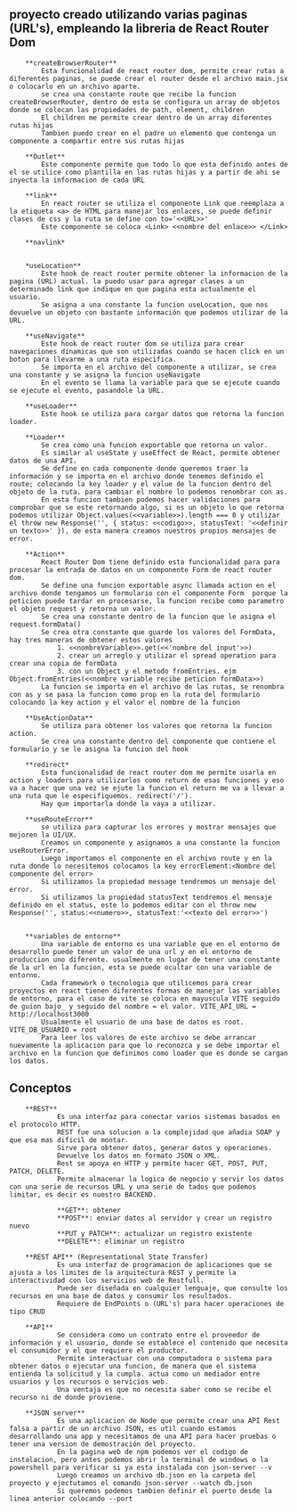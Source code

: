 ## proyecto creado utilizando varias paginas (URL's), empleando la libreria de React Router Dom

        **createBrowserRouter**
            Esta funcionalidad de react router dom, permite crear rutas a diferentes paginas, se puede crear el router desde el archivo main.jsx o colocarlo en un archivo aparte.
            se crea una constante route que recibe la funcion createBrowserRouter, dentro de esta se configura un array de objetos donde se colocan las propiedades de path, element, children
            El children me permite crear dentro de un array diferentes rutas hijas
            Tambien puedo crear en el padre un elemento que contenga un componente a compartir entre sus rutas hijas
        
        **Outlet**
            Este componente permite que todo lo que esta definido antes de el se utilice como plantilla en las rutas hijas y a partir de ahi se inyecta la informacion de cada URL
        
        **link**
            En react router se utiliza el componente Link que reemplaza a la etiqueta <a> de HTML para manejar los enlaces, se puede definir clases de css y la ruta se define con to='<<URL>>'
            Este componente se coloca <Link> <<nombre del enlace>> </Link>

        **navlink*


        *useLocation**
            Este hook de react router permite obtener la informacion de la pagina (URL) actual. la puedo usar para agregar clases a un determinado link que indique en que pagina esta actualmente el usuario.
            Se asigna a una constante la funcion useLocation, que nos devuelve un objeto con bastante información que podemos utilizar de la URL.

        **useNavigate**
            Este hook de react router dom se utiliza para crear navegaciones dinamicas que son utilizadas cuando se hacen click en un boton para llevarme a una ruta especifica.
            Se importa en el archivo del componente a utilizar, se crea una constante y se asigna la funcion useNavigate
            En el evento se llama la variable para que se ejecute cuando se ejecute el evento, pasandole la URL.

        **useLoader**
            Este hook se utiliza para cargar datos que retorna la funcion loader. 
            
        **Loader** 
            Se crea como una funcion exportable que retorna un valor. 
            Es similar al useState y useEffect de React, permite obtener datos de una API. 
            Se define en cada componente donde queremos traer la información y se importa en el archivo donde tenemos definido el route; colocando la key loader y el value de la funcion dentro del objeto de la ruta. para cambiar el nombre lo podemos renombrar con as.
            En esta funcion tambien podemos hacer validaciones para comprobar que se este retornando algo, si es un objeto lo que retorna podemos utilizar Object.values(<<variable>>).length === 0 y utilizar el throw new Response('', { status: <<codigo>>, statusText: '<<definir un texto>>' }), de esta manera creamos nuestros propios mensajes de error.

        **Action**
            React Router Dom tiene definido esta funcionalidad para para procesar la entrada de datos en un componente Form de react router dom.
            Se define una funcion exportable async llamada action en el archivo donde tengamos un formulario con el componente Form  porque la peticion puede tardar en procesarse, la funcion recibe como parametro el objeto request y retorna un valor.
            Se crea una constante dentro de la funcion que le asigna el request.formData()
            Se crea otra constante que guarde los valores del FormData, hay tres maneras de obtener estos valores
                1. <<nombreVariable>>.get(<<'nombre del input'>>)
                2. crear un arreglo y utilizar el spread operation para crear una copia de formData
                3. con un Object y el metodo fromEntries. ejm Object.fromEntries(<<nombre variable recibe peticion formData>>)
            La funcion se importa en el archivo de las rutas, se renombra con as y se pasa la funcion como prop en la ruta del formulario colocando la key action y el valor el nombre de la funcion
    
        **UseActionData**
            Se utiliza para obtener los valores que retorna la funcion action.
            Se crea una constante dentro del componente que contiene el formulario y se le asigna la funcion del hook
        
        **redirect*
            Esta funcionalidad de react router dom me permite usarla en action y loaders para utilizarlos como return de esas funciones y eso va a hacer que una vez se ejute la funcion el return me va a llevar a una ruta que le especifiquemos. redirect('/').
            Hay que importarla donde la vaya a utilizar.

        **useRouteError**
            se utiliza para capturar los errores y mostrar mensajes que mejoren la UI/UX.
            Creamos un componente y asignamos a una constante la funcion useRouterError.
            Luego importamos el componente en el archivo route y en la ruta donde lo necesitemos colocamos la key errorElement:<Nombre del componente del error>
            Si utilizamos la propiedad message tendremos un mensaje del error.
            Si utilizamos la propiedad statusText tendremos el mensaje definido en el status, este lo podemos editar con el throw new Response('', status:<<numero>>, statusText:'<<texto del error>>')


        **variables de entorno**
            Una variable de entorno es una variable que en el entorno de desarrollo puede tener un valor de una url y en el entorno de produccion uno diferente. usualmente en lugar de tener una constante de la url en la funcion, esta se puede ocultar con una variable de entorno.
            Cada framework o tecnologia que utilicemos para crear proyectos en react tienen diferentes formas de manejar las variables de entorno, para el caso de vite se coloca en mayuscula VITE seguido de guion bajo_ y seguido del nombre = el valor. VITE_API_URL = http://localhost3000
            Usualmente el usuario de una base de datos es root.  VITE_DB_USUARIO = root
            Para leer los valores de este archivo se debe arrancar nuevamente la aplicacion para que lo reconozca y se debe importar el archivo en la funcion que definimos como loader que es donde se cargan los datos.


## Conceptos

        **REST**
                Es una interfaz para conectar varios sistemas basados en el protocolo HTTP.
                REST fue una solucion a la complejidad que añadia SOAP y que esa mas dificil de montar.
                Sirve para obtener datos, generar datos y operaciones.
                Devuelve los datos en formato JSON o XML.
                Rest se apoya en HTTP y permite hacer GET, POST, PUT, PATCH, DELETE.
                Permite almacenar la logica de negocio y servir los datos con una serie de recursos URL y una serie de tados que podemos limitar, es decir es nuestro BACKEND.

                **GET**: obtener
                **POST**: enviar datos al servidor y crear un registro nuevo
                **PUT y PATCH**: actualizar un registro existente
                **DELETE**: eliminar un registro
        
        **REST API** (Representational State Transfer)
                Es una interfaz de programacion de aplicaciones que se ajusta a los limites de la arquitectura REST y permite la interactividad con los servicios web de Restfull.
                Puede ser diseñada en cualquier lenguaje, que consulte los recursos en una base de datos y consumir los resultados.
                Requiere de EndPoints o (URL's) para hacer operaciones de tipo CRUD
        
        **API** 
                Se considera como un contrato entre el proveedor de información y el usuario, donde se establece el contenido que necesita el consumidor y el que requiere el productor.
                Permite interactuar con una computadora o sistema para obtener datos o ejecutar una funcion, de manera que el sistema entienda la solicitud y la cumpla. actua como un mediador entre usuarios y los recursos o servicios web.
                Una ventaja es que no necesita saber como se recibe el recurso ni de donde proviene.
        
        **JSON server**
                Es una aplicacion de Node que permite crear una API Rest falsa a partir de un archivo JSON, es util cuando estamos desarrollando una app y necesitamos de una API para hacer pruebas o tener una version de demostración del proyecto.
                En la pagina web de npm podemos ver el codigo de instalacion, pero antes podemos abrir la terminal de windows o la powershell para verificar si ya esta instalada con json-server --v
                Luego creamos un archivo db.json en la carpeta del proyecto y ejectutamos el comando json-server --watch db.json
                Si queremos podemos tambien definir el puerto desde la linea anterior colocando --port
                 



